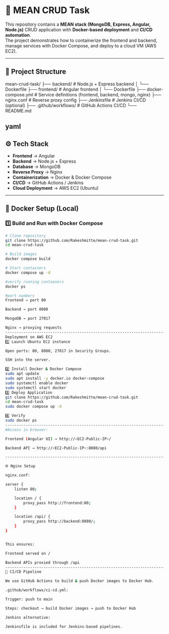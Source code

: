 # 🚀 MEAN CRUD Task

This repository contains a **MEAN stack (MongoDB, Express, Angular, Node.js)** CRUD application with **Docker-based deployment** and **CI/CD automation**.  
The project demonstrates how to containerize the frontend and backend, manage services with Docker Compose, and deploy to a cloud VM (AWS EC2).  

---

## 📌 Project Structure

mean-crud-task/
├── backend/ # Node.js + Express backend
│ └── Dockerfile
├── frontend/ # Angular frontend
│ └── Dockerfile
├── docker-compose.yml # Service definitions (frontend, backend, mongo, nginx)
├── nginx.conf # Reverse proxy config
├── Jenkinsfile # Jenkins CI/CD (optional)
├── .github/workflows/ # GitHub Actions CI/CD
└── README.md


yaml
---

## ⚙️ Tech Stack

- **Frontend** → Angular  
- **Backend** → Node.js + Express  
- **Database** → MongoDB  
- **Reverse Proxy** → Nginx  
- **Containerization** → Docker & Docker Compose  
- **CI/CD** → GitHub Actions / Jenkins  
- **Cloud Deployment** → AWS EC2 (Ubuntu)  

---

## 🐳 Docker Setup (Local)

### 1️⃣ Build and Run with Docker Compose
```bash
# Clone repository
git clone https://github.com/Rakeshmitte/mean-crud-task.git
cd mean-crud-task

# Build images
docker compose build

# Start containers
docker compose up -d

#verify running contaoners
docker ps

#port numbers
Frontend → port 80

Backend → port 8080

MongoDB → port 27017

Nginx → proxying requests
-----------------------------------------------------------------------------------------------------
Deployment on AWS EC2
1️⃣ Launch Ubuntu EC2 instance

Open ports: 80, 8080, 27017 in Security Groups.

SSH into the server.

2️⃣ Install Docker & Docker Compose
sudo apt update
sudo apt install -y docker.io docker-compose
sudo systemctl enable docker
sudo systemctl start docker
3️⃣ Deploy Application
git clone https://github.com/Rakeshmitte/mean-crud-task.git
cd mean-crud-task
sudo docker compose up -d

4️⃣ Verify
sudo docker ps
-------------------------------------------------------------------------------------------------
#Access in browser:

Frontend (Angular UI) → http://<EC2-Public-IP>/

Backend API → http://<EC2-Public-IP>:8080/api

-----------------------------------------------------------------------------------------------------

🌐 Nginx Setup

nginx.conf:

server {
    listen 80;

    location / {
        proxy_pass http://frontend:80;
    }

    location /api/ {
        proxy_pass http://backend:8080/;
    }
}


This ensures:

Frontend served on /

Backend APIs proxied through /api
--------------------------------------------------------------------------------------------------------
🔄 CI/CD Pipeline

We use GitHub Actions to build & push Docker images to Docker Hub.

.github/workflows/ci-cd.yml:

Trigger: push to main

Steps: checkout → build Docker images → push to Docker Hub

Jenkins alternative:

Jenkinsfile is included for Jenkins-based pipelines.




